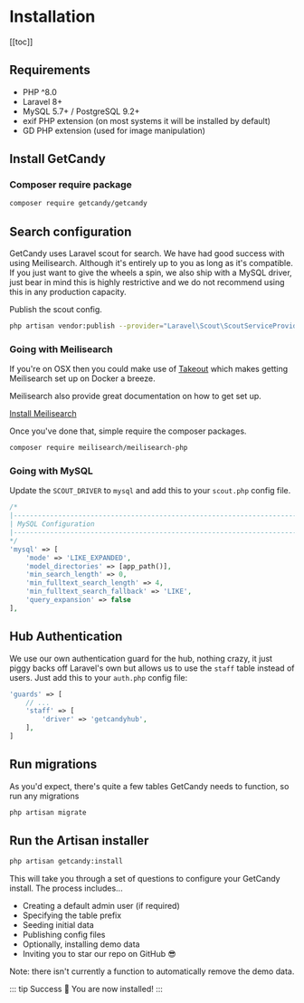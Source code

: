 # Installation

[[toc]]

## Requirements

- PHP ^8.0
- Laravel 8+
- MySQL 5.7+ / PostgreSQL 9.2+
- exif PHP extension (on most systems it will be installed by default)
- GD PHP extension (used for image manipulation)

## Install GetCandy

### Composer require package

```sh
composer require getcandy/getcandy
```

## Search configuration

GetCandy uses Laravel scout for search. We have had good success with using Meilisearch. Although it's entirely up to you as long as it's compatible. If you just want to give the wheels a spin, we also ship with a MySQL driver, just bear in mind this is highly restrictive and we do not recommend using this in any production capacity.

Publish the scout config.

```sh
php artisan vendor:publish --provider="Laravel\Scout\ScoutServiceProvider"
```

### Going with Meilisearch

If you're on OSX then you could make use of [Takeout](https://github.com/tighten/takeout) which makes getting Meilisearch set up on Docker a breeze.

Meilisearch also provide great documentation on how to get set up.

[Install Meilisearch](https://docs.meilisearch.com/learn/getting_started/installation.html)

Once you've done that, simple require the composer packages.

```sh
composer require meilisearch/meilisearch-php
```

### Going with MySQL

Update the `SCOUT_DRIVER` to `mysql` and add this to your `scout.php` config file.

```php
/*
|--------------------------------------------------------------------------
| MySQL Configuration
|--------------------------------------------------------------------------
*/
'mysql' => [
    'mode' => 'LIKE_EXPANDED',
    'model_directories' => [app_path()],
    'min_search_length' => 0,
    'min_fulltext_search_length' => 4,
    'min_fulltext_search_fallback' => 'LIKE',
    'query_expansion' => false
],
```

## Hub Authentication

We use our own authentication guard for the hub, nothing crazy, it just piggy backs off Laravel's own but allows us to use the `staff` table instead of users.
Just add this to your `auth.php` config file:

```php
'guards' => [
    // ...
    'staff' => [
        'driver' => 'getcandyhub',
    ],
]
```

## Run migrations

As you'd expect, there's quite a few tables GetCandy needs to function, so run any migrations

```sh
php artisan migrate
```

## Run the Artisan installer

```sh
php artisan getcandy:install
```

This will take you through a set of questions to configure your GetCandy install. The process includes...

- Creating a default admin user (if required)
- Specifying the table prefix
- Seeding initial data
- Publishing config files
- Optionally, installing demo data
- Inviting you to star our repo on GitHub 😎

Note: there isn't currently a function to automatically remove the demo data.


::: tip Success 🎉
You are now installed!
:::
